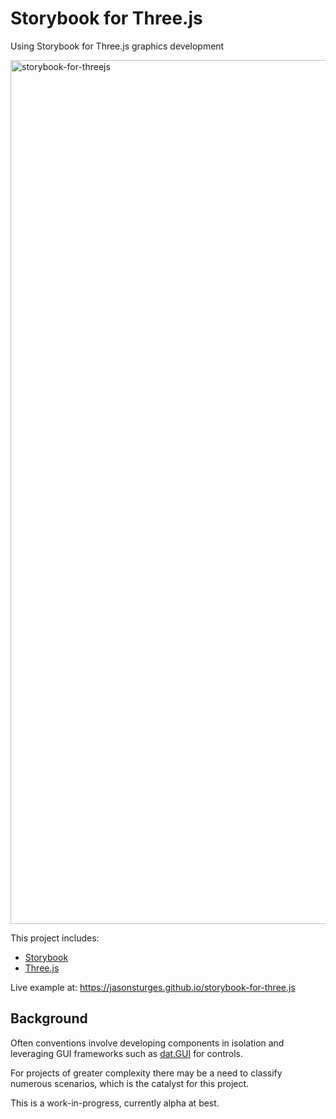 # Storybook for Three.js
Using Storybook for Three.js graphics development

<img width="1382" alt="storybook-for-threejs" src="https://user-images.githubusercontent.com/1213591/174532346-8bb48bad-ffd5-4004-a9d4-f0ef005ef94f.png">

This project includes:
- [Storybook](https://storybook.js.org/)
- [Three.js](https://threejs.org/)

Live example at: https://jasonsturges.github.io/storybook-for-three.js


## Background

Often conventions involve developing components in isolation and leveraging GUI frameworks such as [dat.GUI](https://github.com/dataarts/dat.gui) for controls.

For projects of greater complexity there may be a need to classify numerous scenarios, which is the catalyst for this project.

This is a work-in-progress, currently alpha at best.
